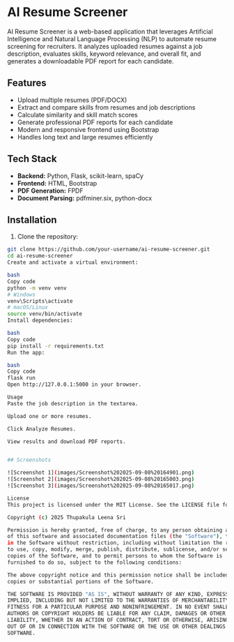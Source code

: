 # AI Resume Screener

AI Resume Screener is a web-based application that leverages Artificial Intelligence and Natural Language Processing (NLP) to automate resume screening for recruiters. It analyzes uploaded resumes against a job description, evaluates skills, keyword relevance, and overall fit, and generates a downloadable PDF report for each candidate.

## Features

- Upload multiple resumes (PDF/DOCX)
- Extract and compare skills from resumes and job descriptions
- Calculate similarity and skill match scores
- Generate professional PDF reports for each candidate
- Modern and responsive frontend using Bootstrap
- Handles long text and large resumes efficiently

## Tech Stack

- **Backend:** Python, Flask, scikit-learn, spaCy
- **Frontend:** HTML, Bootstrap
- **PDF Generation:** FPDF
- **Document Parsing:** pdfminer.six, python-docx

## Installation

1. Clone the repository:

```bash
git clone https://github.com/your-username/ai-resume-screener.git
cd ai-resume-screener
Create and activate a virtual environment:

bash
Copy code
python -m venv venv
# Windows
venv\Scripts\activate
# macOS/Linux
source venv/bin/activate
Install dependencies:

bash
Copy code
pip install -r requirements.txt
Run the app:

bash
Copy code
flask run
Open http://127.0.0.1:5000 in your browser.

Usage
Paste the job description in the textarea.

Upload one or more resumes.

Click Analyze Resumes.

View results and download PDF reports.


## Screenshots

![Screenshot 1](images/Screenshot%202025-09-08%20164901.png)
![Screenshot 2](images/Screenshot%202025-09-08%20165003.png)
![Screenshot 3](images/Screenshot%202025-09-08%20165017.png)

License
This project is licensed under the MIT License. See the LICENSE file for details.

Copyright (c) 2025 Thupakula Leena Sri

Permission is hereby granted, free of charge, to any person obtaining a copy
of this software and associated documentation files (the "Software"), to deal
in the Software without restriction, including without limitation the rights
to use, copy, modify, merge, publish, distribute, sublicense, and/or sell
copies of the Software, and to permit persons to whom the Software is
furnished to do so, subject to the following conditions:

The above copyright notice and this permission notice shall be included in all
copies or substantial portions of the Software.

THE SOFTWARE IS PROVIDED "AS IS", WITHOUT WARRANTY OF ANY KIND, EXPRESS OR
IMPLIED, INCLUDING BUT NOT LIMITED TO THE WARRANTIES OF MERCHANTABILITY,
FITNESS FOR A PARTICULAR PURPOSE AND NONINFRINGEMENT. IN NO EVENT SHALL THE
AUTHORS OR COPYRIGHT HOLDERS BE LIABLE FOR ANY CLAIM, DAMAGES OR OTHER
LIABILITY, WHETHER IN AN ACTION OF CONTRACT, TORT OR OTHERWISE, ARISING FROM,
OUT OF OR IN CONNECTION WITH THE SOFTWARE OR THE USE OR OTHER DEALINGS IN THE
SOFTWARE.
